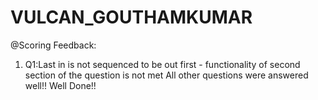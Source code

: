 # VULCAN_GOUTHAMKUMAR

@Scoring Feedback: 

1. Q1:Last in is not sequenced to be out first - functionality of second section of the question is not met
All other questions were answered well!! Well Done!!
